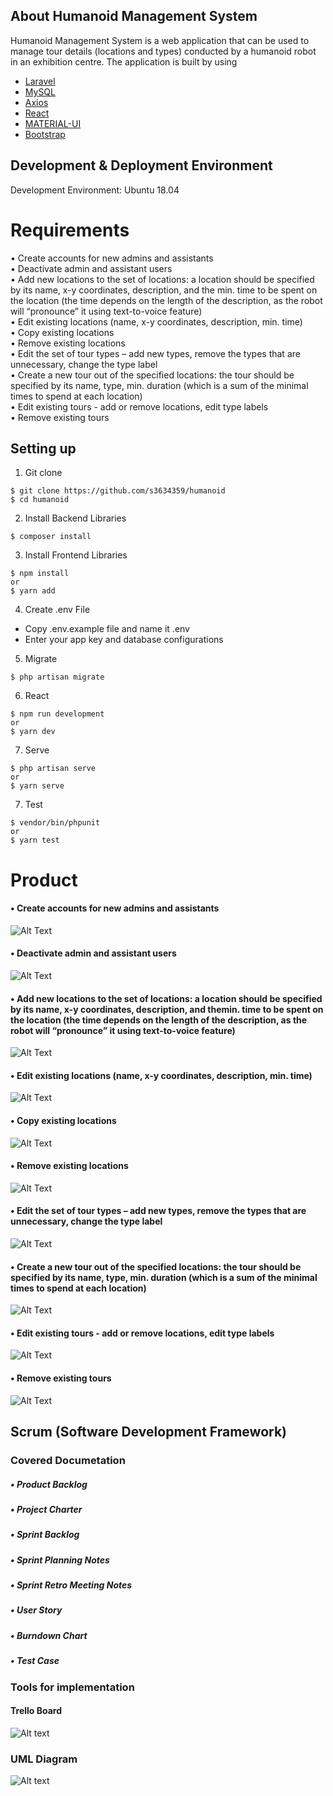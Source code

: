 
## About Humanoid Management System

Humanoid Management System is a web application that can be used to manage tour details (locations and types) conducted by a humanoid robot in an exhibition centre. The application is built by using

- [Laravel](https://laravel.com/)
- [MySQL](https://www.mysql.com/)
- [Axios](https://github.com/axios/axios)
- [React](https://reactjs.org/)
- [MATERIAL-UI](https://material-ui.com/)
- [Bootstrap](https://getbootstrap.com/)

## Development & Deployment Environment
Development Environment: Ubuntu 18.04

# Requirements
• Create accounts for new admins and assistants</br>
• Deactivate admin and assistant users</br>
• Add new locations to the set of locations: a location should be specified by its name, x-y coordinates, description, and the
min. time to be spent on the location (the time depends on the length of the description, as the robot will “pronounce” it
using text-to-voice feature)</br>
• Edit existing locations (name, x-y coordinates, description, min. time)</br>
• Copy existing locations</br>
• Remove existing locations</br>
• Edit the set of tour types – add new types, remove the types that are unnecessary, change the type label</br>
• Create a new tour out of the specified locations: the tour should be specified by its name, type, min. duration (which is a
sum of the minimal times to spend at each location)</br>
• Edit existing tours - add or remove locations, edit type labels</br>
• Remove existing tours</br>

## Setting up

1. Git clone
```
$ git clone https://github.com/s3634359/humanoid
$ cd humanoid
```

2. Install Backend Libraries
```
$ composer install
```

3. Install Frontend Libraries
```
$ npm install
or
$ yarn add
```

4. Create .env File
- Copy .env.example file and name it .env
- Enter your app key and database configurations

5. Migrate
```
$ php artisan migrate
```

6. React 
```
$ npm run development
or
$ yarn dev
```

7. Serve
```
$ php artisan serve
or
$ yarn serve
```

7. Test
```
$ vendor/bin/phpunit
or
$ yarn test
```

# Product
#### • Create accounts for new admins and assistants
![Alt Text](readme/gif/register.gif "Product Demo")

#### • Deactivate admin and assistant users
![Alt Text](readme/gif/deactivate.gif "Product Demo")

#### • Add new locations to the set of locations: a location should be specified by its name, x-y coordinates, description, and themin. time to be spent on the location (the time depends on the length of the description, as the robot will “pronounce” it using text-to-voice feature)
![Alt Text](readme/gif/add_location.gif "Product Demo")

#### • Edit existing locations (name, x-y coordinates, description, min. time)
![Alt Text](readme/gif/edit_location.gif "Product Demo")

#### • Copy existing locations
![Alt Text](readme/gif/copy_location.gif "Product Demo")

#### • Remove existing locations
![Alt Text](readme/gif/delete_location.gif "Product Demo")

#### • Edit the set of tour types – add new types, remove the types that are unnecessary, change the type label
![Alt Text](readme/gif/type.gif "Product Demo")

#### • Create a new tour out of the specified locations: the tour should be specified by its name, type, min. duration (which is a sum of the minimal times to spend at each location)
![Alt Text](readme/gif/add_tour.gif "Product Demo")

#### • Edit existing tours - add or remove locations, edit type labels
![Alt Text](readme/gif/edit_tour.gif "Product Demo")

#### • Remove existing tours</br>
![Alt Text](readme/gif/delete_tour.gif "Product Demo")


## Scrum (Software Development Framework)
### Covered Documetation 
##### • Product Backlog
##### • Project Charter
##### • Sprint Backlog
##### • Sprint Planning Notes
##### • Sprint Retro Meeting Notes
##### • User Story
##### • Burndown Chart
##### • Test Case

### Tools for implementation
#### Trello Board
![Alt text](readme/trello-humanoid.png?raw=true "Trello Board")

### UML Diagram
![Alt text](readme/class-diagram.png?raw=true "Class Diagram")
